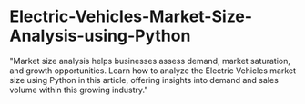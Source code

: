 # Electric-Vehicles-Market-Size-Analysis-using-Python
"Market size analysis helps businesses assess demand, market saturation, and growth opportunities. Learn how to analyze the Electric Vehicles market size using Python in this article, offering insights into demand and sales volume within this growing industry."
